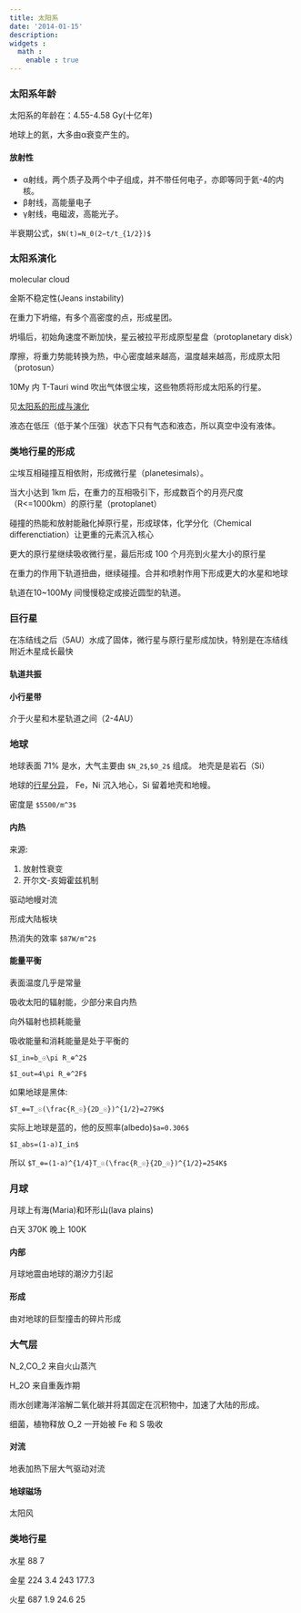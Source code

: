 ```yaml
---
title: 太阳系
date: '2014-01-15'
description:
widgets :
  math :
    enable : true
---
```



### 太阳系年龄

太阳系的年龄在：4.55-4.58	Gy(十亿年)

地球上的氦，大多由α衰变产生的。

#### 放射性

- α射线，两个质子及两个中子组成，并不带任何电子，亦即等同于氦-4的内核。
- β射线，高能量电子
- γ射线，电磁波，高能光子。

半衰期公式，`$N(t)=N_0(2−t/t_{1/2})$`


### 太阳系演化

molecular cloud

金斯不稳定性(Jeans instability)

在重力下坍缩，有多个高密度的点，形成星团。

坍塌后，初始角速度不断加快，星云被拉平形成原型星盘（protoplanetary disk）

摩擦，将重力势能转换为热，中心密度越来越高，温度越来越高，形成原太阳（protosun）

10My 内 T-Tauri wind 吹出气体很尘埃，这些物质将形成太阳系的行星。

见[太阳系的形成与演化][]

[太阳系的形成与演化]: http://zh.wikipedia.org/wiki/%E5%A4%AA%E9%98%B3%E7%B3%BB%E7%9A%84%E5%BD%A2%E6%88%90%E4%B8%8E%E6%BC%94%E5%8C%96

液态在低压（低于某个压强）状态下只有气态和液态，所以真空中没有液体。

### 类地行星的形成

尘埃互相碰撞互相依附，形成微行星（planetesimals）。

当大小达到 1km 后，在重力的互相吸引下，形成数百个的月亮尺度（R<=1000km）的原行星（protoplanet）

碰撞的热能和放射能融化掉原行星，形成球体，化学分化（Chemical differenctiation）让更重的元素沉入核心

更大的原行星继续吸收微行星，最后形成 100 个月亮到火星大小的原行星

在重力的作用下轨道扭曲，继续碰撞。合并和喷射作用下形成更大的水星和地球

轨道在10~100My 间慢慢稳定成接近圆型的轨道。



### 巨行星

在冻结线之后（5AU）水成了固体，微行星与原行星形成加快，特别是在冻结线附近木星成长最快

#### 轨道共振

#### 小行星带

介于火星和木星轨道之间（2-4AU）


### 地球

地球表面 71% 是水，大气主要由 `$N_2$`,`$O_2$` 组成。 地壳是是岩石（Si）

地球的[行星分异][Planetary differentiation]， Fe，Ni 沉入地心，Si 留着地壳和地幔。

密度是 `$5500/m^3$`


[Planetary differentiation]: https://en.wikipedia.org/wiki/Planetary_differentiation


#### 内热

来源:

1. 放射性衰变
2. 开尔文-亥姆霍兹机制

驱动地幔对流

形成大陆板块

热消失的效率 `$87W/m^2$`

#### 能量平衡

表面温度几乎是常量

吸收太阳的辐射能，少部分来自内热

向外辐射也损耗能量

吸收能量和消耗能量是处于平衡的

`$I_in=b_☉\pi R_⊕^2$`

`$I_out=4\pi R_⊕^2F$`

如果地球是黑体:

`$T_⊕=T_☉(\frac{R_☉}{2D_☉})^{1/2}=279K$`

实际上地球是蓝的，他的反照率(albedo)`$a=0.306$`

`$I_abs=(1-a)I_in$`

所以 `$T_⊕=(1-a)^{1/4}T_☉(\frac{R_☉}{2D_☉})^{1/2}=254K$`

### 月球

月球上有海(Maria)和环形山(lava plains)

白天 370K 晚上 100K



#### 内部

月球地震由地球的潮汐力引起

#### 形成

由对地球的巨型撞击的碎片形成


### 大气层

N_2,CO_2 来自火山蒸汽

H_2O 来自重轰炸期


雨水创建海洋溶解二氧化碳并将其固定在沉积物中，加速了大陆的形成。

细菌，植物释放 O_2 一开始被 Fe 和 S 吸收


#### 对流

地表加热下层大气驱动对流

#### 地球磁场

太阳风



### 类地行星

水星  88 7  

金星 224 3.4  243 177.3

火星 687 1.9  24.6 25
